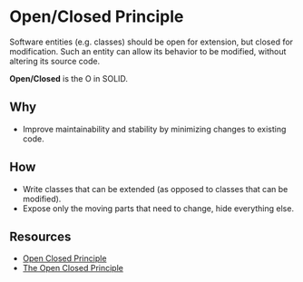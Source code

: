 # Open/Closed Principle

Software entities (e.g. classes) should be open for extension, but closed for
modification. Such an entity can allow its behavior to be modified, without
altering its source code.

**Open/Closed** is the O in SOLID.

## Why

- Improve maintainability and stability by minimizing changes to existing code.

## How

- Write classes that can be extended (as opposed to classes that can be
  modified).
- Expose only the moving parts that need to change, hide everything else.

## Resources

- [Open Closed Principle](https://en.wikipedia.org/wiki/Open/closed_principle)
- [The Open Closed Principle](https://blog.cleancoder.com/uncle-bob/2014/05/12/TheOpenClosedPrinciple.html)